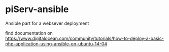 # piServ-ansible
Ansible part for a websever deployment

find documentation on https://www.digitalocean.com/community/tutorials/how-to-deploy-a-basic-php-application-using-ansible-on-ubuntu-14-04
